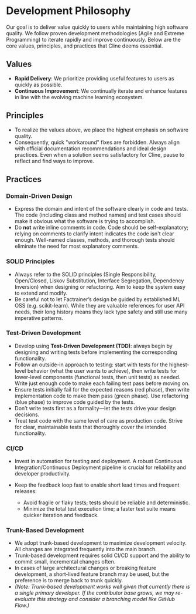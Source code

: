 # Development Philosophy

Our goal is to deliver value quickly to users while maintaining high software quality. We follow proven development methodologies (Agile and Extreme Programming) to iterate rapidly and improve continuously. Below are the core values, principles, and practices that Cline deems essential.

## Values

- **Rapid Delivery**: We prioritize providing useful features to users as quickly as possible.
- **Continuous Improvement**: We continually iterate and enhance features in line with the evolving machine learning ecosystem.

## Principles

- To realize the values above, we place the highest emphasis on software quality.
- Consequently, quick "workaround" fixes are forbidden. Always align with official documentation recommendations and ideal design practices. Even when a solution seems satisfactory for Cline, pause to reflect and find ways to improve.

## Practices

### Domain-Driven Design

- Express the domain and intent of the software clearly in code and tests. The code (including class and method names) and test cases should make it obvious what the software is trying to accomplish.
- Do **not** write inline comments in code. Code should be self-explanatory; relying on comments to clarify intent indicates the code isn't clear enough. Well-named classes, methods, and thorough tests should eliminate the need for most explanatory comments.

### SOLID Principles

- Always refer to the SOLID principles (Single Responsibility, Open/Closed, Liskov Substitution, Interface Segregation, Dependency Inversion) when designing or refactoring. Aim to keep the system easy to extend and modify.
- Be careful not to let Factrainer’s design be guided by established ML OSS (e.g. scikit-learn). While they are valuable references for user API needs, their long history means they lack type safety and still use many imperative patterns.

### Test-Driven Development

- Develop using **Test-Driven Development (TDD)**: always begin by designing and writing tests before implementing the corresponding functionality.
- Follow an outside-in approach to testing: start with tests for the highest-level behavior (what the user wants to achieve), then write tests for lower-level components (functional tests, then unit tests) as needed. Write just enough code to make each failing test pass before moving on.
- Ensure tests initially fail for the expected reasons (red phase), then write implementation code to make them pass (green phase). Use refactoring (blue phase) to improve code guided by the tests.
- Don’t write tests first as a formality—let the tests drive your design decisions.
- Treat test code with the same level of care as production code. Strive for clear, maintainable tests that thoroughly cover the intended functionality.

### CI/CD

- Invest in automation for testing and deployment. A robust Continuous Integration/Continuous Deployment pipeline is crucial for reliability and developer productivity.
- Keep the feedback loop fast to enable short lead times and frequent releases:

  - Avoid fragile or flaky tests; tests should be reliable and deterministic.
  - Minimize the total test execution time; a faster test suite means quicker iteration and feedback.

### Trunk-Based Development

- We adopt trunk-based development to maximize development velocity. All changes are integrated frequently into the main branch.
- Trunk-based development requires solid CI/CD support and the ability to commit small, incremental changes often.
- In cases of large architectural changes or breaking feature development, a short-lived feature branch may be used, but the preference is to merge back to trunk quickly.
- _(Note: Trunk-based development works well given that currently there is a single primary developer. If the contributor base grows, we may re-evaluate this strategy and consider a branching model like GitHub Flow.)_
